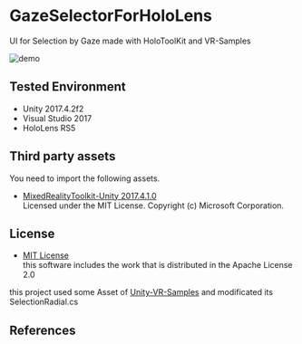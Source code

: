 # GazeSelectorForHoloLens
UI for Selection by Gaze made with HoloToolKit and VR-Samples

![demo](https://raw.githubusercontent.com/wiki/decchi/GazeSelectorForHoloLens/images/GazeSelector.gif)


## Tested Environment
- Unity 2017.4.2f2
- Visual Studio 2017
- HoloLens RS5

## Third party assets
You need to import the following assets.
- [MixedRealityToolkit-Unity 2017.4.1.0](https://github.com/Microsoft/MixedRealityToolkit-Unity/releases/tag/2017.4.1.0)  
Licensed under the MIT License. Copyright (c) Microsoft Corporation.  

## License
- [MIT License](https://github.com/decchi/GazeSelectorForHoloLens/blob/master/LICENSE)  
this software includes the work that is distributed in the Apache License 2.0 

this project used some Asset of [Unity-VR-Samples](https://github.com/OSVR/Unity-VR-Samples) and modificated its SelectionRadial.cs

## References
